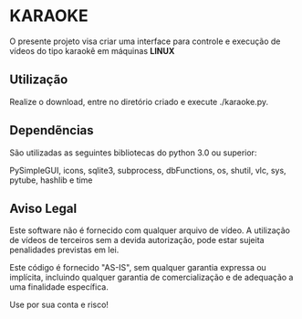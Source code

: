 # KARAOKE
O presente projeto visa criar uma interface para controle e execução de vídeos do tipo karaokê em máquinas **LINUX**

## Utilização

Realize o download, entre no diretório criado e execute ./karaoke.py. 

## Dependẽncias

São utilizadas as seguintes bibliotecas do python 3.0 ou superior:

PySimpleGUI, icons, sqlite3, subprocess, dbFunctions, os, shutil, vlc, sys, pytube, hashlib e time

## Aviso Legal

Este software não é fornecido com qualquer arquivo de vídeo. A utilização de vídeos de terceiros sem a devida autorização, pode estar sujeita penalidades previstas em lei.

Este código é fornecido "AS-IS", sem qualquer garantia expressa ou implícita, incluindo qualquer garantia de comercialização e de adequação a uma finalidade específica.

Use por sua conta e risco!
